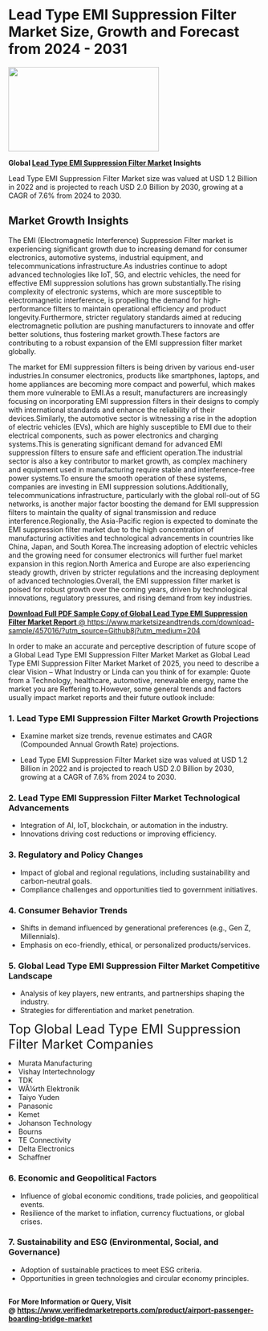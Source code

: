 <H1>Lead Type EMI Suppression Filter Market Size, Growth and Forecast from 2024 - 2031</H1><img class="aligncenter size-medium wp-image-584254" src="https://thirdeyenews.in/wp-content/uploads/2024/09/Global-Market-Research-300x168.jpeg" alt="" width="300" height="168" /><p><strong>Global&nbsp;<a href="https://www.marketsizeandtrends.com/download-sample/457016/?utm_source=Github8j?utm_medium=204">Lead Type EMI Suppression Filter Market</a> Insights</strong></p><p>Lead Type EMI Suppression Filter Market size was valued at USD 1.2 Billion in 2022 and is projected to reach USD 2.0 Billion by 2030, growing at a CAGR of 7.6% from 2024 to 2030.</p><p><h2>Market Growth Insights</h2> <p>The EMI (Electromagnetic Interference) Suppression Filter market is experiencing significant growth due to increasing demand for consumer electronics, automotive systems, industrial equipment, and telecommunications infrastructure.As industries continue to adopt advanced technologies like IoT, 5G, and electric vehicles, the need for effective EMI suppression solutions has grown substantially.The rising complexity of electronic systems, which are more susceptible to electromagnetic interference, is propelling the demand for high-performance filters to maintain operational efficiency and product longevity.Furthermore, stricter regulatory standards aimed at reducing electromagnetic pollution are pushing manufacturers to innovate and offer better solutions, thus fostering market growth.These factors are contributing to a robust expansion of the EMI suppression filter market globally.</p> <p><a href="#"></a></p> <p>The market for EMI suppression filters is being driven by various end-user industries.In consumer electronics, products like smartphones, laptops, and home appliances are becoming more compact and powerful, which makes them more vulnerable to EMI.As a result, manufacturers are increasingly focusing on incorporating EMI suppression filters in their designs to comply with international standards and enhance the reliability of their devices.Similarly, the automotive sector is witnessing a rise in the adoption of electric vehicles (EVs), which are highly susceptible to EMI due to their electrical components, such as power electronics and charging systems.This is generating significant demand for advanced EMI suppression filters to ensure safe and efficient operation.The industrial sector is also a key contributor to market growth, as complex machinery and equipment used in manufacturing require stable and interference-free power systems.To ensure the smooth operation of these systems, companies are investing in EMI suppression solutions.Additionally, telecommunications infrastructure, particularly with the global roll-out of 5G networks, is another major factor boosting the demand for EMI suppression filters to maintain the quality of signal transmission and reduce interference.Regionally, the Asia-Pacific region is expected to dominate the EMI suppression filter market due to the high concentration of manufacturing activities and technological advancements in countries like China, Japan, and South Korea.The increasing adoption of electric vehicles and the growing need for consumer electronics will further fuel market expansion in this region.North America and Europe are also experiencing steady growth, driven by stricter regulations and the increasing deployment of advanced technologies.Overall, the EMI suppression filter market is poised for robust growth over the coming years, driven by technological innovations, regulatory pressures, and rising demand from key industries.<p><a href="#"></p><p><span class=""><strong>Download Full PDF Sample Copy of Global Lead Type EMI Suppression Filter Market Report</strong> @ <a href="https://www.marketsizeandtrends.com/download-sample/457016/?utm_source=Github8j?utm_medium=204" target="_blank">https://www.marketsizeandtrends.com/download-sample/457016/?utm_source=Github8j?utm_medium=204</a></span></p><p>In order to make an accurate and perceptive description of future scope of a Global&nbsp;Lead Type EMI Suppression Filter Market Market as Global&nbsp;Lead Type EMI Suppression Filter Market Market of 2025, you need to describe a clear Vision &ndash; What Industry or Linda can you think of for example: Quote from a Technology, healthcare, automotive, renewable energy, name the market you are Reffering to.However, some general trends and factors usually impact market reports and their future outlook include:</p><h3>1.&nbsp;<strong>Lead Type EMI Suppression Filter Market Growth Projections</strong></h3><ul><li>Examine market size trends, revenue estimates and CAGR (Compounded Annual Growth Rate) projections.</li><li><p>Lead Type EMI Suppression Filter Market size was valued at USD 1.2 Billion in 2022 and is projected to reach USD 2.0 Billion by 2030, growing at a CAGR of 7.6% from 2024 to 2030.</p></li></ul><h3>2.&nbsp;<strong>Lead Type EMI Suppression Filter Market Technological Advancements</strong></h3><ul><li>Integration of AI, IoT, blockchain, or automation in the industry.</li><li>Innovations driving cost reductions or improving efficiency.</li></ul><h3>3.&nbsp;<strong>Regulatory and Policy Changes</strong></h3><ul><li>Impact of global and regional regulations, including sustainability and carbon-neutral goals.</li><li>Compliance challenges and opportunities tied to government initiatives.</li></ul><h3>4.&nbsp;<strong>Consumer Behavior Trends</strong></h3><ul><li>Shifts in demand influenced by generational preferences (e.g., Gen Z, Millennials).</li><li>Emphasis on eco-friendly, ethical, or personalized products/services.</li></ul><h3>5.&nbsp;<strong>Global Lead Type EMI Suppression Filter Market Competitive Landscape</strong></h3><ul><li>Analysis of key players, new entrants, and partnerships shaping the industry.</li><li>Strategies for differentiation and market penetration.</li></ul><p data-pm-slice="1 1 []"><span style="color: inherit; font-family: inherit; font-size: 25px;">Top Global Lead Type EMI Suppression Filter Market Companies</span></p><div class="" data-test-id=""><p><li>Murata Manufacturing</li><li> Vishay Intertechnology</li><li> TDK</li><li> WÃ¼rth Elektronik</li><li> Taiyo Yuden</li><li> Panasonic</li><li> Kemet</li><li> Johanson Technology</li><li> Bourns</li><li> TE Connectivity</li><li> Delta Electronics</li><li> Schaffner</li></p></div><h3>6.&nbsp;<strong>Economic and Geopolitical Factors</strong></h3><ul><li>Influence of global economic conditions, trade policies, and geopolitical events.</li><li>Resilience of the market to inflation, currency fluctuations, or global crises.</li></ul><h3>7.&nbsp;<strong>Sustainability and ESG (Environmental, Social, and Governance)</strong></h3><ul><li>Adoption of sustainable practices to meet ESG criteria.</li><li>Opportunities in green technologies and circular economy principles.</li></ul><h2><strong style="font-size: 14px;">For More Information or Query, Visit @&nbsp;</strong><a style="background-color: #ffffff; font-size: 14px;" href="https://www.marketsizeandtrends.com/report/lead-type-emi-suppression-filter-market/" target="_blank">https://www.verifiedmarketreports.com/product/airport-passenger-boarding-bridge-market</a></h2>